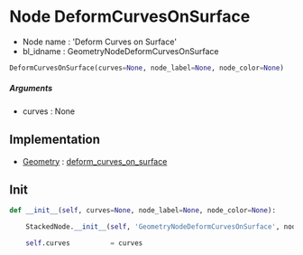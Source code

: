 # Node DeformCurvesOnSurface

- Node name : 'Deform Curves on Surface'
- bl_idname : GeometryNodeDeformCurvesOnSurface


``` python
DeformCurvesOnSurface(curves=None, node_label=None, node_color=None)
```
##### Arguments

- curves : None

## Implementation

- [Geometry](/docs/GeoNodes/Geometry.md) : [deform_curves_on_surface](/docs/GeoNodes/Geometry.md#deform_curves_on_surface)

## Init

``` python
def __init__(self, curves=None, node_label=None, node_color=None):

    StackedNode.__init__(self, 'GeometryNodeDeformCurvesOnSurface', node_label=node_label, node_color=node_color)

    self.curves          = curves
```
